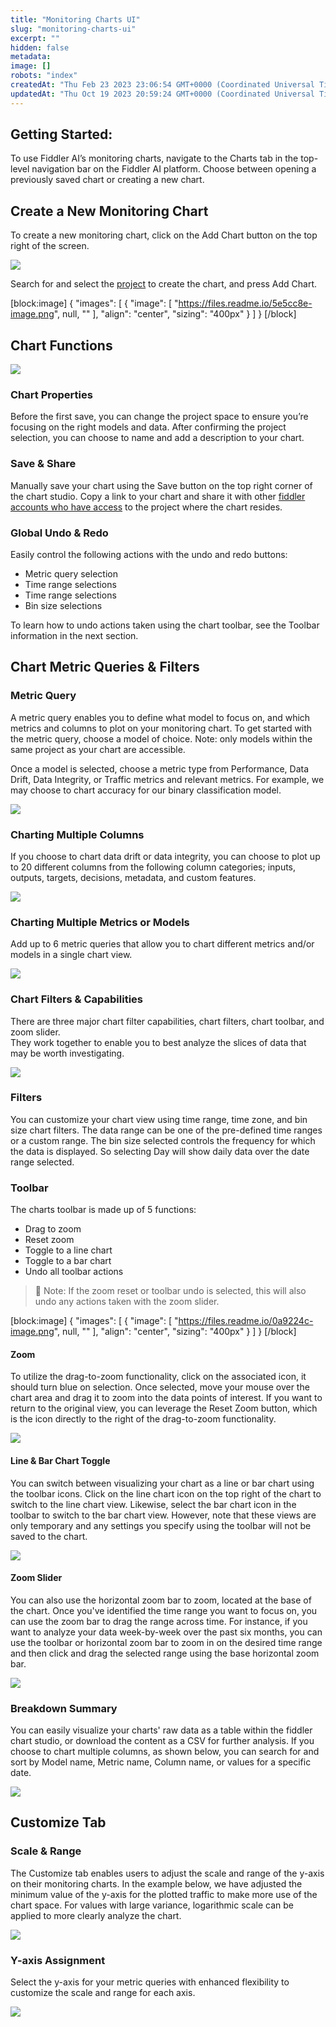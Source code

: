 ```yaml
---
title: "Monitoring Charts UI"
slug: "monitoring-charts-ui"
excerpt: ""
hidden: false
metadata: 
image: []
robots: "index"
createdAt: "Thu Feb 23 2023 23:06:54 GMT+0000 (Coordinated Universal Time)"
updatedAt: "Thu Oct 19 2023 20:59:24 GMT+0000 (Coordinated Universal Time)"
---
```

## Getting Started:

To use Fiddler AI’s monitoring charts, navigate to the Charts tab in the top-level navigation bar on the Fiddler AI platform. Choose between opening a previously saved chart or creating a new chart.

## Create a New Monitoring Chart

To create a new monitoring chart, click on the Add Chart button on the top right of the screen.

![](https://files.readme.io/2c98736-image.png)

Search for and select the [project](doc:project-structure) to create the chart, and press Add Chart.

[block:image]
{
  "images": [
    {
      "image": [
        "https://files.readme.io/5e5cc8e-image.png",
        null,
        ""
      ],
      "align": "center",
      "sizing": "400px"
    }
  ]
}
[/block]


## Chart Functions

![](https://files.readme.io/c5b2029-image.png)

### Chart Properties

Before the first save, you can change the project space to ensure you’re focusing on the right models and data. After confirming the project selection, you can choose to name and add a description to your chart.

### Save & Share

Manually save your chart using the Save button on the top right corner of the chart studio. Copy a link to your chart and share it with other [fiddler accounts who have access](doc:inviting-users) to the project where the chart resides.

### Global Undo & Redo

Easily control the following actions with the undo and redo buttons:

- Metric query selection
- Time range selections
- Time range selections
- Bin size selections

To learn how to undo actions taken using the chart toolbar, see the Toolbar information in the next section.

## Chart Metric Queries & Filters

### Metric Query

A metric query enables you to define what model to focus on, and which metrics and columns to plot on your monitoring chart. To get started with the metric query, choose a model of choice. Note: only models within the same project as your chart are accessible.

Once a model is selected, choose a metric type from Performance, Data Drift, Data Integrity, or Traffic metrics and relevant metrics. For example, we may choose to chart accuracy for our binary classification model. 

![](https://files.readme.io/a46e656-image.png)

### Charting Multiple Columns

If you choose to chart data drift or data integrity, you can choose to plot up to 20 different columns from the following column categories; inputs, outputs, targets, decisions, metadata, and custom features.

![](https://files.readme.io/7d91cc8-image.png)

### Charting Multiple Metrics or Models

Add up to 6 metric queries that allow you to chart different metrics and/or models in a single chart view.

![](https://files.readme.io/4213040-image.png)

### Chart Filters & Capabilities

There are three major chart filter capabilities, chart filters, chart toolbar, and zoom slider.  
They work together to enable you to best analyze the slices of data that may be worth investigating. 

![](https://files.readme.io/f58936d-image.png)

### Filters

You can customize your chart view using time range, time zone, and bin size chart filters. The data range can be one of the pre-defined time ranges or a custom range. The bin size selected controls the frequency for which the data is displayed. So selecting Day will show daily data over the date range selected.

### Toolbar

The charts toolbar is made up of 5 functions:

- Drag to zoom
- Reset zoom
- Toggle to a line chart
- Toggle to a bar chart
- Undo all toolbar actions

> 📘 Note: If the zoom reset or toolbar undo is selected, this will also undo any actions taken with the zoom slider.

[block:image]
{
  "images": [
    {
      "image": [
        "https://files.readme.io/0a9224c-image.png",
        null,
        ""
      ],
      "align": "center",
      "sizing": "400px"
    }
  ]
}
[/block]


#### Zoom

To utilize the drag-to-zoom functionality, click on the associated icon, it should turn blue on selection. Once selected, move your mouse over the chart area and drag it to zoom into the data points of interest. If you want to return to the original view, you can leverage the Reset Zoom button, which is the icon directly to the right of the drag-to-zoom functionality.

![](https://files.readme.io/ed8ef2b-image.png)

#### Line & Bar Chart Toggle

You can switch between visualizing your chart as a line or bar chart using the toolbar icons. Click on the line chart icon on the top right of the chart to switch to the line chart view. Likewise, select the bar chart icon in the toolbar to switch to the bar chart view. However, note that these views are only temporary and any settings you specify using the toolbar will not be saved to the chart.

![](https://files.readme.io/c8c0e79-image.png)

#### Zoom Slider

You can also use the horizontal zoom bar to zoom, located at the base of the chart. Once you've identified the time range you want to focus on, you can use the zoom bar to drag the range across time. For instance, if you want to analyze your data week-by-week over the past six months, you can use the toolbar or horizontal zoom bar to zoom in on the desired time range and then click and drag the selected range using the base horizontal zoom bar.

![](https://files.readme.io/c73c24c-image.png)

### Breakdown Summary

You can easily visualize your charts' raw data as a table within the fiddler chart studio, or download the content as a CSV for further analysis. If you choose to chart multiple columns, as shown below, you can search for and sort by Model name, Metric name, Column name, or values for a specific date.

![](https://files.readme.io/0ddc155-image.png)

## Customize Tab

### Scale & Range

 The Customize tab enables users to adjust the scale and range of the y-axis on their monitoring charts. In the example below, we have adjusted the minimum value of the y-axis for the plotted traffic to make more use of the chart space. For values with large variance, logarithmic scale can be applied to more clearly analyze the chart.

![](https://files.readme.io/4926dff-image.png)

### Y-axis Assignment

Select the y-axis for your metric queries with enhanced flexibility to customize the scale and range for each axis.

![](https://files.readme.io/96f49e0-image.png)